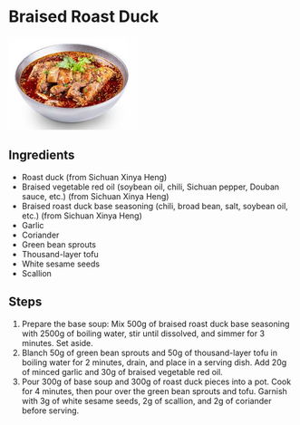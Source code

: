 # Braised Roast Duck

![Braised Roast Duck](/images/冒烤鸭.png)

## Ingredients

- Roast duck (from Sichuan Xinya Heng)
- Braised vegetable red oil (soybean oil, chili, Sichuan pepper, Douban sauce, etc.) (from Sichuan Xinya Heng)
- Braised roast duck base seasoning (chili, broad bean, salt, soybean oil, etc.) (from Sichuan Xinya Heng)
- Garlic
- Coriander
- Green bean sprouts
- Thousand-layer tofu
- White sesame seeds
- Scallion

## Steps

1. Prepare the base soup: Mix 500g of braised roast duck base seasoning with 2500g of boiling water, stir until dissolved, and simmer for 3 minutes. Set aside.
2. Blanch 50g of green bean sprouts and 50g of thousand-layer tofu in boiling water for 2 minutes, drain, and place in a serving dish. Add 20g of minced garlic and 30g of braised vegetable red oil.
3. Pour 300g of base soup and 300g of roast duck pieces into a pot. Cook for 4 minutes, then pour over the green bean sprouts and tofu. Garnish with 3g of white sesame seeds, 2g of scallion, and 2g of coriander before serving.
